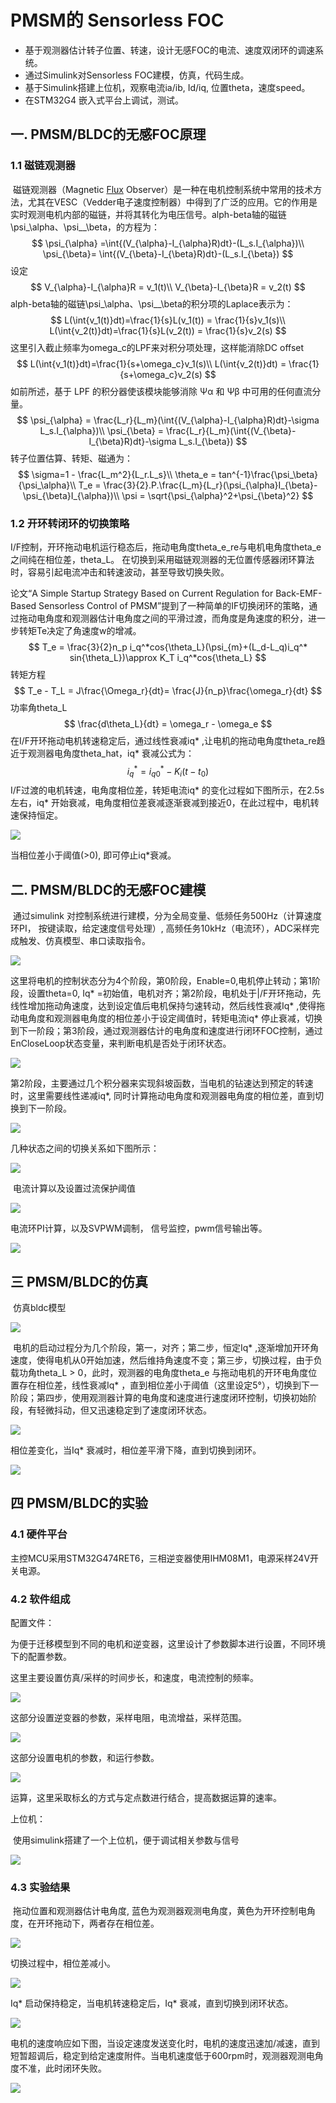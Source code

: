 # PMSM的 Sensorless FOC



- 基于观测器估计转子位置、转速，设计无感FOC的电流、速度双闭环的调速系统。
- 通过Simulink对Sensorless FOC建模，仿真，代码生成。
- 基于Simulink搭建上位机，观察电流ia/ib, Id/iq, 位置theta，速度speed。
- 在STM32G4 嵌入式平台上调试，测试。

## 一.  PMSM/BLDC的无感FOC原理

###  1.1 磁链观测器

​     磁链观测器（Magnetic [Flux](https://so.csdn.net/so/search?q=Flux&spm=1001.2101.3001.7020) Observer）是一种在电机控制系统中常用的技术方法，尤其在VESC（Vedder电子速度控制器）中得到了广泛的应用。它的作用是实时观测电机内部的磁链，并将其转化为电压信号。alph-beta轴的磁链\psi_\alpha、\psi__\beta，的方程为：
$$
\psi_{\alpha} =\int{(V_{\alpha}-I_{\alpha}R)dt}-(L_s.I_{\alpha})\\
\psi_{\beta}= \int{(V_{\beta}-I_{\beta}R)dt}-(L_s.I_{\beta})
$$
设定
$$
V_{\alpha}-I_{\alpha}R = v_1(t)\\
V_{\beta}-I_{\beta}R = v_2(t)
$$
alph-beta轴的磁链\psi_\alpha、\psi__\beta的积分项的Laplace表示为：
$$
L(\int{v_1(t)}dt)=\frac{1}{s}L(v_1(t)) = \frac{1}{s}v_1(s)\\
L(\int{v_2(t)}dt)=\frac{1}{s}L(v_2(t)) = \frac{1}{s}v_2(s)
$$
这里引入截止频率为omega_c的LPF来对积分项处理，这样能消除DC offset
$$
L(\int{v_1(t)}dt)=\frac{1}{s+\omega_c}v_1(s)\\
L(\int{v_2(t)}dt) = \frac{1}{s+\omega_c}v_2(s)
$$
如前所述，基于 LPF 的积分器使该模块能够消除 Ψα 和 Ψβ 中可用的任何直流分量。
$$
\psi_{\alpha} = \frac{L_r}{L_m}(\int{(V_{\alpha}-I_{\alpha}R)dt}-\sigma L_s.I_{\alpha})\\
\psi_{\beta} = \frac{L_r}{L_m}(\int{(V_{\beta}-I_{\beta}R)dt}-\sigma L_s.I_{\beta})
$$
转子位置估算、转矩、磁通为：
$$
\sigma=1 - \frac{L_m^2}{L_r.L_s}\\
\theta_e = tan^{-1}\frac{\psi_\beta}{\psi_\alpha}\\
T_e = \frac{3}{2}.P.\frac{L_m}{L_r}(\psi_{\alpha}I_{\beta}-\psi_{\beta}I_{\alpha})\\
\psi = \sqrt{\psi_{\alpha}^2+\psi_{\beta}^2}
$$


### 1.2 开环转闭环的切换策略

​    I/F控制，开环拖动电机运行稳态后，拖动电角度theta_e_re与电机电角度theta_e之间纯在相位差，theta_L。 在切换到采用磁链观测器的无位置传感器闭环算法时，容易引起电流冲击和转速波动，甚至导致切换失败。

论文“A Simple Startup Strategy Based on Current Regulation for Back-EMF-Based Sensorless Control of PMSM”提到了一种简单的IF切换闭环的策略，通过拖动电角度和观测器估计电角度之间的平滑过渡，而角度是角速度的积分，进一步转矩Te决定了角速度w的增减。
$$
T_e = \frac{3}{2}n_p i_q^*cos{\theta_L}(\psi_{m}+(L_d-L_q)i_q^* sin{\theta_L})\approx K_T i_q^*cos{\theta_L}
$$
转矩方程
$$
T_e - T_L = J\frac{\Omega_r}{dt}= \frac{J}{n_p}\frac{\omega_r}{dt}
$$
功率角theta_L
$$
\frac{d\theta_L}{dt} = \omega_r - \omega_e
$$
在I/F开环拖动电机转速稳定后，通过线性衰减iq\* ,让电机的拖动电角度theta_re趋近于观测器电角度theta_hat，iq\* 衰减公式为：
$$
i_q^* = i_{q0}^* - K_i(t - t_0)
$$
​       I/F过渡的电机转速，电角度相位差，转矩电流iq\* 的变化过程如下图所示，在2.5s左右，iq\* 开始衰减，电角度相位差衰减逐渐衰减到接近0，在此过程中，电机转速保持恒定。



![](./assets/b/Iq_decay_set_02.png)

当相位差小于阈值(>0), 即可停止iq\*衰减。



## 二.  PMSM/BLDC的无感FOC建模



​          通过simulink 对控制系统进行建模，分为全局变量、低频任务500Hz（计算速度环PI， 按键读取，给定速度信号处理）, 高频任务10kHz（电流环），ADC采样完成触发、仿真模型、串口读取指令。

![](./assets/b/Sensorless_FOC_SYS_02.png)



​         这里将电机的控制状态分为4个阶段，第0阶段，Enable=0,电机停止转动；第1阶段，设置theta=0, Iq\* =初始值，电机对齐；第2阶段，电机处于|/F开环拖动，先线性增加拖动角速度，达到设定值后电机保持匀速转动，然后线性衰减Iq\* ,使得拖动电角度和观测器电角度的相位差小于设定阈值时，转矩电流iq\* 停止衰减，切换到下一阶段；第3阶段，通过观测器估计的电角度和速度进行闭环FOC控制，通过EnCloseLoop状态变量，来判断电机是否处于闭环状态。

![](./assets/b/FOC_Change_Strategy_01.png)

​       第2阶段，主要通过几个积分器来实现斜坡函数，当电机的钻速达到预定的转速时，这里需要线性递减iq\*, 同时计算拖动电角度和观测器电角度的相位差，直到切换到下一阶段。

![](./assets/b/Iq_ramp_decay_code_02.png)



几种状态之间的切换关系如下图所示：

![](./assets/b/stateflow_foc_02.png)

​      电流计算以及设置过流保护阈值

![](./assets/b/Current_read_02.png)



电流环PI计算，以及SVPWM调制， 信号监控，pwm信号输出等。

![](./assets/b/CurrentLoop_SVPWM_Gen_02.png)

## 三  PMSM/BLDC的仿真



​                                                                                          仿真bldc模型

![](./assets/b/Sim_Plant_02.png)

​       电机的启动过程分为几个阶段，第一，对齐；第二步，恒定Iq\* ,逐渐增加开环角速度，使得电机从0开始加速，然后维持角速度不变；第三步，切换过程，由于负载功角theta_L > 0，此时，观测器的电角度theta_e 与拖动电机的开环电角度位置存在相位差，线性衰减Iq\* ，直到相位差小于阈值（这里设定5°），切换到下一阶段；第四步，使用观测器计算的电角度和速度进行速度闭环控制，切换初始阶段，有轻微抖动，但又迅速稳定到了速度闭环状态。

![](./assets/b/StartUP_Strategy_sim_02.png)

相位差变化，当Iq\* 衰减时，相位差平滑下降，直到切换到闭环。

![](./assets/b/phase_diff_sim_02.png)



## 四  PMSM/BLDC的实验

### 4.1 硬件平台

​       主控MCU采用STM32G474RET6，三相逆变器使用IHM08M1，电源采样24V开关电源。



### 4.2 软件组成

配置文件：

​    为便于迁移模型到不同的电机和逆变器，这里设计了参数脚本进行设置，不同环境下的配置参数。

这里主要设置仿真/采样的时间步长，和速度，电流控制的频率。

![](./assets/b/exp_configs_02.png)

这部分设置逆变器的参数，采样电阻，电流增益，采样范围。

![](/assets/b/exp_configs_1_02.png)

这部分设置电机的参数，和运行参数。

![](./assets/b/exp_configs_2_02.png)

运算，这里采取标幺的方式与定点数进行结合，提高数据运算的速率。

上位机：

​      使用simulink搭建了一个上位机，便于调试相关参数与信号

![](./assets/b/simulink_host.png)

### 4.3 实验结果







​                                        拖动位置和观测器估计电角度, 蓝色为观测器观测电角度，黄色为开环控制电角度，在开环拖动下，两者存在相位差。

![](./assets/b/phase_diff_exp_02.png)

切换过程中，相位差减小。

![](./assets/b/phase_diff_decay_exp_02.png)



Iq\* 启动保持稳定，当电机转速稳定后，Iq\* 衰减，直到切换到闭环状态。

![](./assets/b/StartUP_Iq_exp_02.png)



电机的速度响应如下图，当设定速度发送变化时，电机的速度迅速加/减速，直到短暂超调后，稳定到给定速度附件。当电机速度低于600rpm时，观测器观测电角度不准，此时闭环失败。



![](./assets/b/speed_resp_exp_02.png)